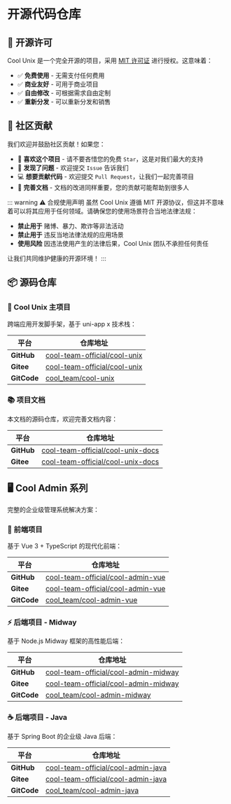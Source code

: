 # 开源代码仓库

## 📄 开源许可

Cool Unix 是一个完全开源的项目，采用 [MIT 许可证](https://baike.baidu.com/item/MIT%E8%AE%B8%E5%8F%AF%E8%AF%81/6671281) 进行授权。这意味着：

- ✅ **免费使用** - 无需支付任何费用
- ✅ **商业友好** - 可用于商业项目
- ✅ **自由修改** - 可根据需求自由定制
- ✅ **重新分发** - 可以重新分发和销售

## 🤝 社区贡献

我们欢迎并鼓励社区贡献！如果您：

- 🌟 **喜欢这个项目** - 请不要吝惜您的免费 `Star`，这是对我们最大的支持
- 🐛 **发现了问题** - 欢迎提交 `Issue` 告诉我们
- 💻 **想要贡献代码** - 欢迎提交 `Pull Request`，让我们一起完善项目
- 📝 **完善文档** - 文档的改进同样重要，您的贡献可能帮助到很多人

::: warning ⚠️ 合规使用声明
虽然 Cool Unix 遵循 MIT 开源协议，但这并不意味着可以将其应用于任何领域。请确保您的使用场景符合当地法律法规：

- **禁止用于** 赌博、暴力、欺诈等非法活动
- **禁止用于** 违反当地法律法规的应用场景
- **使用风险** 因违法使用产生的法律后果，Cool Unix 团队不承担任何责任

让我们共同维护健康的开源环境！
:::

## 📦 源码仓库

### 🎯 Cool Unix 主项目

跨端应用开发脚手架，基于 uni-app x 技术栈：

| 平台        | 仓库地址                                                                        |
| ----------- | ------------------------------------------------------------------------------- |
| **GitHub**  | [cool-team-official/cool-unix](https://github.com/cool-team-official/cool-unix) |
| **Gitee**   | [cool-team-official/cool-unix](https://gitee.com/cool-team-official/cool-unix)  |
| **GitCode** | [cool_team/cool-unix](https://gitcode.com/cool_team/cool-unix)                  |

### 📚 项目文档

本文档的源码仓库，欢迎完善文档内容：

| 平台       | 仓库地址                                                                                  |
| ---------- | ----------------------------------------------------------------------------------------- |
| **GitHub** | [cool-team-official/cool-unix-docs](https://github.com/cool-team-official/cool-unix-docs) |
| **Gitee**  | [cool-team-official/cool-unix-docs](https://gitee.com/cool-team-official/cool-unix-docs)  |

## 🖥️ Cool Admin 系列

完整的企业级管理系统解决方案：

### 🎨 前端项目

基于 Vue 3 + TypeScript 的现代化前端：

| 平台        | 仓库地址                                                                                  |
| ----------- | ----------------------------------------------------------------------------------------- |
| **GitHub**  | [cool-team-official/cool-admin-vue](https://github.com/cool-team-official/cool-admin-vue) |
| **Gitee**   | [cool-team-official/cool-admin-vue](https://gitee.com/cool-team-official/cool-admin-vue)  |
| **GitCode** | [cool_team/cool-admin-vue](https://gitcode.com/cool_team/cool-admin-vue)                  |

### ⚡ 后端项目 - Midway

基于 Node.js Midway 框架的高性能后端：

| 平台        | 仓库地址                                                                                        |
| ----------- | ----------------------------------------------------------------------------------------------- |
| **GitHub**  | [cool-team-official/cool-admin-midway](https://github.com/cool-team-official/cool-admin-midway) |
| **Gitee**   | [cool-team-official/cool-admin-midway](https://gitee.com/cool-team-official/cool-admin-midway)  |
| **GitCode** | [cool_team/cool-admin-midway](https://gitcode.com/cool_team/cool-admin-midway)                  |

### ☕ 后端项目 - Java

基于 Spring Boot 的企业级 Java 后端：

| 平台        | 仓库地址                                                                                    |
| ----------- | ------------------------------------------------------------------------------------------- |
| **GitHub**  | [cool-team-official/cool-admin-java](https://github.com/cool-team-official/cool-admin-java) |
| **Gitee**   | [cool-team-official/cool-admin-java](https://gitee.com/cool-team-official/cool-admin-java)  |
| **GitCode** | [cool_team/cool-admin-java](https://gitcode.com/cool_team/cool-admin-java)                  |
